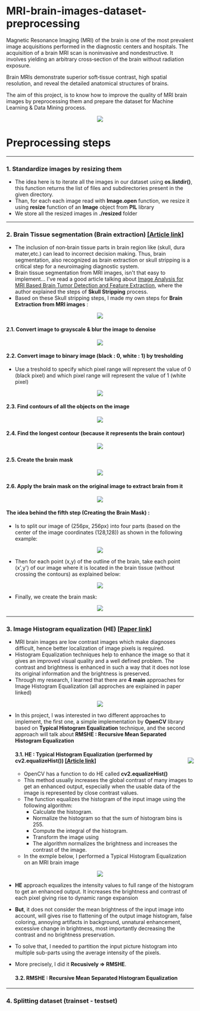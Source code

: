 # MRI-brain-images-dataset-preprocessing
Magnetic Resonance Imaging (MRI) of the brain is one of the most prevalent image acquisitions performed in the diagnostic centers and hospitals. The acquisition of a brain MRI scan is noninvasive and nondestructive. It involves yielding an arbitrary cross‐section of the brain without radiation exposure.

Brain MRIs demonstrate superior soft‐tissue contrast, high spatial resolution, and reveal the detailed anatomical structures of brains.

The aim of this project, is to know how to improve the quality of MRI brain images by preprocessing them and prepare the dataset for Machine Learning &amp; Data Mining process.

<p align="center">
  <img src="project_images/MRI_Brain_Image_Example.jpg">
</p>

# Preprocessing steps

-----------------------------------------------------------------------------------------------------------------------------------------------------------------------

### 1. Standardize images by resizing them
- The idea here is to iterate all the images in our dataset using **os.listdir()**, this function returns the list of files and subdirectories present in the given directory.
- Than, for each each image read with **Image.open** function, we resize it using **resize** function of an **Image** object from **PIL** library
- We store all the resized images in **./resized** folder

-----------------------------------------------------------------------------------------------------------------------------------------------------------------------

### 2. Brain Tissue segmentation (Brain extraction) [[Article link]](https://www.hindawi.com/journals/ijbi/2017/9749108/)
- The inclusion of non‐brain tissue parts in brain region like (skull, dura mater,etc.) can lead to incorrect decision making. Thus, brain segmentation, also recognized as brain extraction or skull stripping is a critical step for a neuroimaging diagnostic system.
- Brain tissue segmentation from MRI images, isn't that easy to implement... I've read a good article talking about [Image Analysis for MRI Based Brain Tumor Detection and Feature Extraction](https://www.hindawi.com/journals/ijbi/2017/9749108/), where the author explained the steps of **Skull Stripping** process.
- Based on these Skull stripping steps, I made my own steps for **Brain Extraction from MRI images** :
<p align="center">
  <img src="project_images/brain_extraction/brain_extraction.png">
</p>

  #### 2.1. Convert image to grayscale & blur the image to denoise 
<p align="center">
  <img src="project_images/brain_extraction/step1.png">
</p>

  #### 2.2. Convert image to binary image (black : 0, white : 1) by tresholding
  - Use a treshold to specify which pixel range will represent the value of 0 (black pixel) and which pixel range will represent the value of 1 (white pixel)
<p align="center">
  <img src="project_images/brain_extraction/step2.png">
</p>

  #### 2.3. Find contours of all the objects on the image
<p align="center">
  <img src="project_images/brain_extraction/step3.png">
</p>

  #### 2.4. Find the longest contour (because it represents the brain contour)
<p align="center">
  <img src="project_images/brain_extraction/step4.png">
</p>

  #### 2.5. Create the brain mask
<p align="center">
  <img src="project_images/brain_extraction/step5.png">
</p>

  #### 2.6. Apply the brain mask on the original image to extract brain from it
<p align="center">
  <img src="project_images/brain_extraction/step6.png">
</p>


  #### The idea behind the fifth step (Creating the Brain Mask) :
  - Is to split our image of (256px, 256px) into four parts (based on the center of the image coordinates (128,128)) as shown in the following example:

<p align="center">
  <img src="project_images/brain_extraction/Split_the_brain_image.png">
</p>

  - Then for each point (x,y) of the outline of the brain, take each point (x',y') of our image where it is located in the brain tissue (without crossing the contours) as explained below:

<p align="center">
  <img src="project_images/brain_extraction/brain_extraction_logic.png">
</p>

  - Finally, we create the brain mask:

<p align="center">
  <img src="project_images/brain_extraction/Create_the_brain_mask.png">
</p>
  

-----------------------------------------------------------------------------------------------------------------------------------------------------------------------

### 3. Image Histogram equalization (HE) [[Paper link]](https://arxiv.org/ftp/arxiv/papers/2003/2003.06615.pdf)
- MRI brain images are low contrast images which make diagnoses difficult, hence better localization of image pixels is required. 
- Histogram Equalization techniques help to enhance the image so that it gives an improved visual quality and a well defined problem. The contrast and brightness is enhanced in such a way that it does not lose its original information and the brightness is preserved.
- Through my research, I learned that there are **4 main** approaches for Image Histogram Equalization (all approches are explained in paper linked)
<p align="center">
  <img src="project_images/img_equlization.png">
</p>

- In this project, I was interested in two different approaches to implement, the first one, a simple implementation by **OpenCV** library based on **Typical Histogram Equalization** technique, and the second approach will talk about **RMSHE : Recursive Mean Separated Histogram Equalization** 

  #### 3.1. HE : Typical Histogram Equalization (performed by cv2.equalizeHist()) [[Article link]](https://opencv24-python-tutorials.readthedocs.io/en/latest/py_tutorials/py_imgproc/py_histograms/py_histogram_equalization/py_histogram_equalization.html) <img align="right" src="project_images/opencv.png">
  - OpenCV has a function to do HE called **cv2.equalizeHist()**
  - This method usually increases the global contrast of many images to get an enhanced output, especially when the usable data of the image is represented by close contrast values.
  - The function equalizes the histogram of the input image using the following algorithm:
    - Calculate the histogram.
    - Normalize the histogram so that the sum of histogram bins is 255.
    - Compute the integral of the histogram.
    - Transform the image using
    - The algorithm normalizes the brightness and increases the contrast of the image.
  - In the exmple below, I performed a Typical Histogram Equalization on an MRI brain image 
<p align="center">
  <img src="project_images/img_equ_opencv_f.png">
</p>

- **HE** approach equalizes the intensity values to full range of the histogram to get an enhanced output. It increases the brightness and contrast of each pixel giving rise to dynamic range expansion
- **But**, it does not consider the mean brightness of the input image into account, will gives rise to flattening of the output image histogram, false coloring, annoying artifacts in background, unnatural enhancement, excessive change in brightness, most importantly decreasing the contrast and no brightness preservation.
- To solve that, I needed to partition the input picture histogram into multiple sub-parts using the average intensity of the pixels.
- More precisely, I did it **Recusively => RMSHE**.


  #### 3.2. RMSHE : Recursive Mean Separated Histogram Equalization

-----------------------------------------------------------------------------------------------------------------------------------------------------------------------

### 4. Splitting dataset (trainset - testset) 

